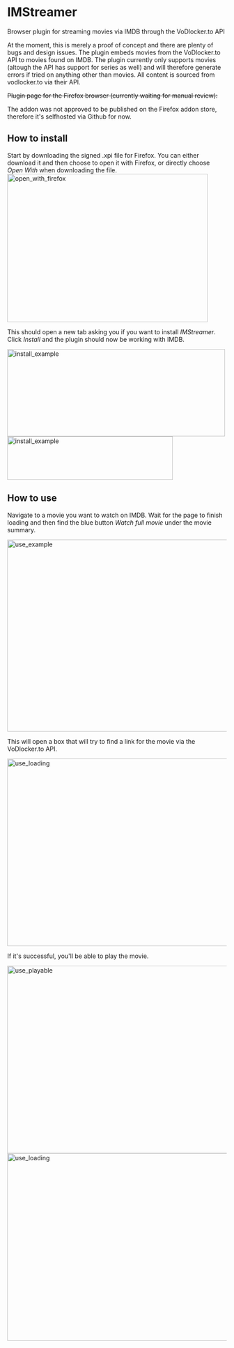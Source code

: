 # IMStreamer
Browser plugin for streaming movies via IMDB through the VoDlocker.to API

At the moment, this is merely a proof of concept and there are plenty of bugs and design issues.
The plugin embeds movies from the VoDlocker.to API to movies found on IMDB. The plugin currently only supports movies (altough the API has support for series as well) and will therefore generate errors if tried on anything other than movies.
All content is sourced from vodlocker.to via their API.

<del>Plugin page for the Firefox browser (currently waiting for manual review):</del>

The addon was not approved to be published on the Firefox addon store, therefore it's selfhosted via Github for now.

## How to install
Start by downloading the signed .xpi file for Firefox. You can either download it and then choose to open it with Firefox, or directly choose <i>Open With</i> when downloading the file.
<img src="https://i.imgur.com/8XReW6h.png" alt="open_with_firefox" height="340" width="460"/>

This should open a new tab asking you if you want to install <i>IMStreamer</i>. Click <i>Install</i> and the plugin should now be working with IMDB.

<img src="https://i.imgur.com/cN8Zesd.png" alt="install_example" height="200" width="500"/>

<img src="https://i.imgur.com/CKMbquK.png" alt="install_example" height="100" width="380"/>

## How to use
Navigate to a movie you want to watch on IMDB. Wait for the page to finish loading and then find the blue button <i>Watch full movie</i> under the movie summary.

<img src="https://i.imgur.com/ChkMqFx.png" alt="use_example" height="440" width="660"/>

This will open a box that will try to find a link for the movie via the VoDlocker.to API.

<img src="https://i.imgur.com/5lVxVos.png" alt="use_loading" height="430" width="700"/>

If it's successful, you'll be able to play the movie.

<img src="https://i.imgur.com/qdFt7RL.png" alt="use_playable" height="430" width="700"/>

<img src="https://i.imgur.com/c0iP9hy.png" alt="use_loading" height="430" width="700"/>
